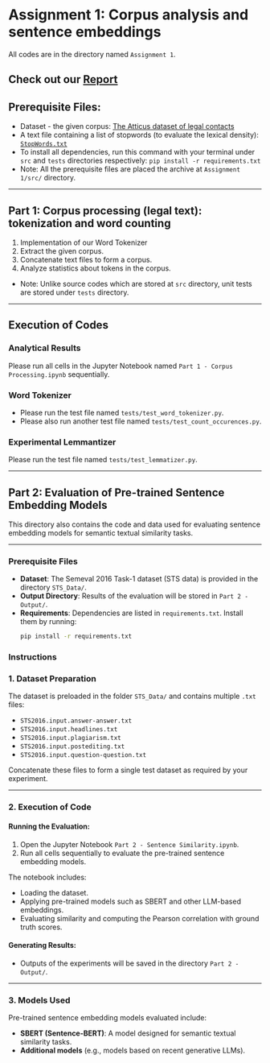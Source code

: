 # Assignment 1: Corpus analysis and sentence embeddings
All codes are in the directory named `Assignment 1`.

Check out our [Report](./CSI5386%20NLP%20Assignment%201%20Report%20-%20Kelvin,%20Jenifer,%20Sabrina.pdf)
---

## Prerequisite Files:
* Dataset - the given corpus: [The Atticus dataset of legal contacts](https://zenodo.org/record/4595826#.YyXT6HbMI2w)
* A text file containing a list of stopwords (to evaluate the lexical density): [`StopWords.txt`](http://www.site.uottawa.ca/~diana/csi5180/StopWords)
* To install all dependencies, run this command with your terminal under `src` and `tests` directories respectively: `pip install -r requirements.txt`
* Note: All the prerequisite files are placed the archive at `Assignment 1/src/` directory.
---

## Part 1: Corpus processing (legal text): tokenization and word counting
1. Implementation of our Word Tokenizer
2. Extract the given corpus.
3. Concatenate text files to form a corpus.
4. Analyze statistics about tokens in the corpus.
* Note: Unlike source codes which are stored at `src` directory, unit tests are stored under `tests` directory. 
---

## Execution of Codes
### Analytical Results
Please run all cells in the Jupyter Notebook named `Part 1 - Corpus Processing.ipynb` sequentially.
### Word Tokenizer
* Please run the test file named `tests/test_word_tokenizer.py`. 
* Please also run another test file named `tests/test_count_occurences.py`. 
### Experimental Lemmantizer
Please run the test file named `tests/test_lemmatizer.py`. 

---

## Part 2: Evaluation of Pre-trained Sentence Embedding Models

This directory also contains the code and data used for evaluating sentence embedding models for semantic textual similarity tasks.

---

### Prerequisite Files

- **Dataset**: The Semeval 2016 Task-1 dataset (STS data) is provided in the directory `STS_Data/`.
- **Output Directory**: Results of the evaluation will be stored in `Part 2 - Output/`.
- **Requirements**: Dependencies are listed in `requirements.txt`. Install them by running:
  ```bash
  pip install -r requirements.txt
### Instructions

### 1. Dataset Preparation
The dataset is preloaded in the folder `STS_Data/` and contains multiple `.txt` files:
- `STS2016.input.answer-answer.txt`
- `STS2016.input.headlines.txt`
- `STS2016.input.plagiarism.txt`
- `STS2016.input.postediting.txt`
- `STS2016.input.question-question.txt`

Concatenate these files to form a single test dataset as required by your experiment.

---

### 2. Execution of Code
#### Running the Evaluation:
1. Open the Jupyter Notebook `Part 2 - Sentence Similarity.ipynb`.
2. Run all cells sequentially to evaluate the pre-trained sentence embedding models.

The notebook includes:
- Loading the dataset.
- Applying pre-trained models such as SBERT and other LLM-based embeddings.
- Evaluating similarity and computing the Pearson correlation with ground truth scores.

#### Generating Results:
- Outputs of the experiments will be saved in the directory `Part 2 - Output/`.

---

### 3. Models Used
Pre-trained sentence embedding models evaluated include:
- **SBERT (Sentence-BERT)**: A model designed for semantic textual similarity tasks.
- **Additional models** (e.g., models based on recent generative LLMs).